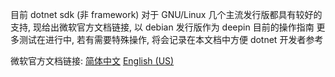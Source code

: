 目前 dotnet sdk (非 framework) 对于 GNU/Linux 几个主流发行版都具有较好的支持, 现给出微软官方文档链接, 以 debian 发行版作为 deepin 目前的操作指南
更多测试在进行中, 若有需要特殊操作, 将会记录在本文档中方便 dotnet 开发者参考

微软官方文档链接: [简体中文](https://learn.microsoft.com/zh-cn/dotnet/core/install/linux-debian) [English (US)](https://learn.microsoft.com/en-us/dotnet/core/install/linux-debian)

